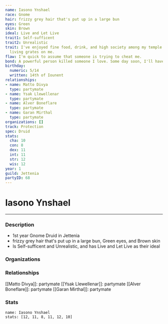 ```yaml
---
name: Iasono Ynshael
race: Gnome
hair: frizzy grey hair that's put up in a large bun
eyes: Green
skin: Brown
ideal: Live and Let Live
trait1: Self-sufficent
trait2: Unrealistic
trait: I've enjoyed fine food, drink, and high society among my temple's elite. Rough
  living grates on me.
flaw: I'm quick to assume that someone is trying to cheat me.
bond: A powerful person killed someone I love. Some day soon, I'll have my revenge.
birthday:
  numeric: 5/14
  written: 14th of Iounent
relationships:
- name: Matto Divya
  type: partymate
- name: Ysak Llewellenar
  type: partymate
- name: Alver Boneflare
  type: partymate
- name: Garan Mirthal
  type: partymate
organizations: []
track: Protection
spec: Druid
stats:
  cha: 10
  con: 8
  dex: 11
  int: 11
  str: 12
  wis: 12
year: 1
guild: Jettenia
partyID: 68
---
```

# Iasono Ynshael
---
### Description
- 1st year Gnome Druid in Jettenia
- frizzy grey hair that's put up in a large bun, Green eyes, and Brown skin
- Is Self-sufficent and Unrealistic, and has Live and Let Live as their ideal

### Organizations
### Relationships
[[Matto Divya]]: partymate
[[Ysak Llewellenar]]: partymate
[[Alver Boneflare]]: partymate
[[Garan Mirthal]]: partymate
### Stats
```statblock
name: Iasono Ynshael
stats: [12, 11, 8, 11, 12, 10]
```